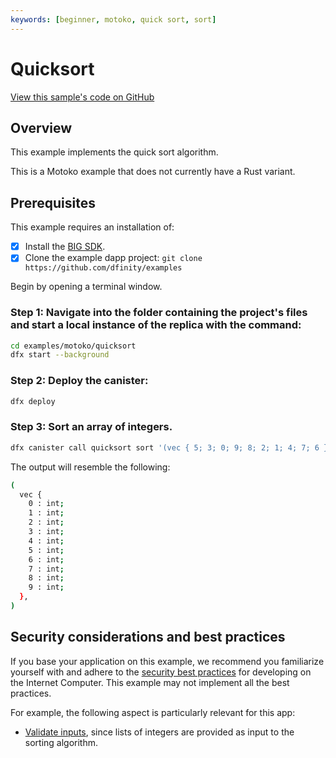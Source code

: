 ```yaml
---
keywords: [beginner, motoko, quick sort, sort]
---
```


# Quicksort

[View this sample's code on GitHub](https://github.com/dfinity/examples/tree/master/motoko/quicksort)

## Overview
This example implements the quick sort algorithm.

This is a Motoko example that does not currently have a Rust variant. 

## Prerequisites
This example requires an installation of:

- [x] Install the [BIG SDK](https://thebigfile.com/docs/current/developer-docs/setup/install/index.mdx).
- [x] Clone the example dapp project: `git clone https://github.com/dfinity/examples`

Begin by opening a terminal window.

### Step 1: Navigate into the folder containing the project's files and start a local instance of the replica with the command:

```bash
cd examples/motoko/quicksort
dfx start --background
```

### Step 2: Deploy the canister:

```bash
dfx deploy
```

### Step 3: Sort an array of integers.

```bash
dfx canister call quicksort sort '(vec { 5; 3; 0; 9; 8; 2; 1; 4; 7; 6 })'
```

The output will resemble the following:

```bash
(
  vec {
    0 : int;
    1 : int;
    2 : int;
    3 : int;
    4 : int;
    5 : int;
    6 : int;
    7 : int;
    8 : int;
    9 : int;
  },
)
```

## Security considerations and best practices

If you base your application on this example, we recommend you familiarize yourself with and adhere to the [security best practices](https://thebigfile.com/docs/current/references/security/) for developing on the Internet Computer. This example may not implement all the best practices.

For example, the following aspect is particularly relevant for this app:
* [Validate inputs](https://thebigfile.com/docs/current/references/security/rust-canister-development-security-best-practices#validate-inputs), since lists of integers are provided as input to the sorting algorithm. 
